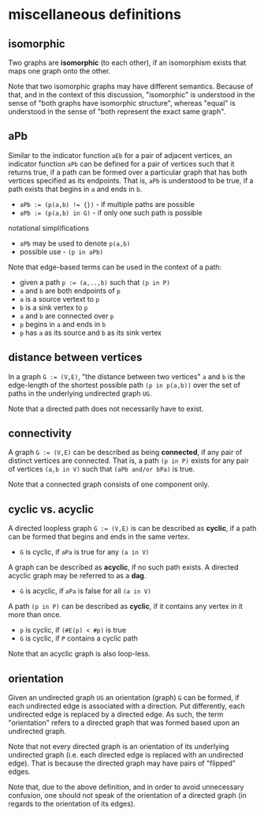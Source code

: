
<!-- ======================================================================= -->
# miscellaneous definitions

<!-- ======================================================================= -->
## isomorphic

Two graphs are **isomorphic** (to each other), if an isomorphism exists that
maps one graph onto the other.

Note that two isomorphic graphs may have different semantics. Because of that,
and in the context of this discussion, "isomorphic" is understood in the sense
of "both graphs have isomorphic structure", whereas "equal" is understood in
the sense of "both represent the exact same graph".

<!-- ======================================================================= -->
## aPb

Similar to the indicator function `aEb` for a pair of adjacent vertices, an
indicator function `aPb` can be defined for a pair of vertices such that it
returns true, if a path can be formed over a particular graph that has both
vertices specified as its endpoints. That is, `aPb` is understood to be true,
if a path exists that begins in `a` and ends in `b`.

* `aPb := (p(a,b) != {})` - if multiple paths are possible
* `aPb := (p(a,b) in G)` - if only one such path is possible

notational simplifications

* `aPb` may be used to denote `p(a,b)`
* possible use - `(p in aPb)`

Note that edge-based terms can be used in the context of a path:

* given a path `p := (a,..,b)` such that `(p in P)`
* `a` and `b` are both endpoints of `p`
* `a` is a source vertext to `p`
* `b` is a sink vertex to `p`
* `a` and `b` are connected over `p`
* `p` begins in `a` and ends in `b`
* `p` has `a` as its source and `b` as its sink vertex

<!-- ======================================================================= -->
## distance between vertices

In a graph `G := (V,E)`, "the distance between two vertices" `a` and `b` is
the edge-length of the shortest possible path `(p in p(a,b))` over the set of
paths in the underlying undirected graph `UG`.

Note that a directed path does not necessarily have to exist.

<!-- ======================================================================= -->
## connectivity

A graph `G := (V,E)` can be described as being **connected**, if any pair of
distinct vertices are connected. That is, a path `(p in P)` exists for any
pair of vertices `(a,b in V)` such that `(aPb and/or bPa)` is true.

Note that a connected graph consists of one component only.

<!-- ======================================================================= -->
## cyclic vs. acyclic

A directed loopless graph `G := (V,E)` is can be described as **cyclic**, if a
path can be formed that begins and ends in the same vertex.

* `G` is cyclic, if `aPa` is true for any `(a in V)`

A graph can be described as **acyclic**, if no such path exists. A directed
acyclic graph may be referred to as a **dag**.

* `G` is acyclic, if `aPa` is false for all `(a in V)`

A path `(p in P)` can be described as **cyclic**, if it contains any vertex
in it more than once.

* `p` is cyclic, if `(#E(p) < #p)` is true
* `G` is cyclic, if `P` contains a cyclic path

Note that an acyclic graph is also loop-less.

<!-- ======================================================================= -->
## orientation

Given an undirected graph `UG` an orientation (graph) `G` can be formed, if
each undirected edge is associated with a direction. Put differently, each
undirected edge is replaced by a directed edge. As such, the term "orientation"
refers to a directed graph that was formed based upon an undirected graph.

Note that not every directed graph is an orientation of its underlying
undirected graph (i.e. each directed edge is replaced with an undirected
edge). That is because the directed graph may have pairs of "flipped" edges.

Note that, due to the above definition, and in order to avoid unnecessary
confusion, one should not speak of the orientation of a directed graph (in
regards to the orientation of its edges).
